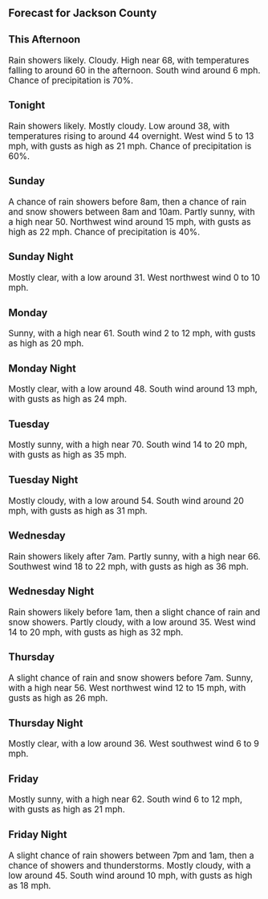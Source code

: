 <div>
   <h2>Forecast for Jackson County</h2>
   <p>
      <div style="font-size:120%">
         <h3>This Afternoon</h3>Rain showers likely. Cloudy. High near 68, with temperatures falling to around 60 in the afternoon. South wind around 6 mph.
         Chance of precipitation is 70%.<br></div>
   </p>
   <p>
      <div style="font-size:120%">
         <h3>Tonight</h3>Rain showers likely. Mostly cloudy. Low around 38, with temperatures rising to around 44 overnight. West wind 5 to 13 mph,
         with gusts as high as 21 mph. Chance of precipitation is 60%.<br></div>
   </p>
   <p>
      <div style="font-size:120%">
         <h3>Sunday</h3>A chance of rain showers before 8am, then a chance of rain and snow showers between 8am and 10am. Partly sunny, with a high
         near 50. Northwest wind around 15 mph, with gusts as high as 22 mph. Chance of precipitation is 40%.<br></div>
   </p>
   <p>
      <div style="font-size:120%">
         <h3>Sunday Night</h3>Mostly clear, with a low around 31. West northwest wind 0 to 10 mph.<br></div>
   </p>
   <p>
      <div style="font-size:120%">
         <h3>Monday</h3>Sunny, with a high near 61. South wind 2 to 12 mph, with gusts as high as 20 mph.<br></div>
   </p>
   <p>
      <div style="font-size:120%">
         <h3>Monday Night</h3>Mostly clear, with a low around 48. South wind around 13 mph, with gusts as high as 24 mph.<br></div>
   </p>
   <p>
      <div style="font-size:120%">
         <h3>Tuesday</h3>Mostly sunny, with a high near 70. South wind 14 to 20 mph, with gusts as high as 35 mph.<br></div>
   </p>
   <p>
      <div style="font-size:120%">
         <h3>Tuesday Night</h3>Mostly cloudy, with a low around 54. South wind around 20 mph, with gusts as high as 31 mph.<br></div>
   </p>
   <p>
      <div style="font-size:120%">
         <h3>Wednesday</h3>Rain showers likely after 7am. Partly sunny, with a high near 66. Southwest wind 18 to 22 mph, with gusts as high as 36 mph.<br></div>
   </p>
   <p>
      <div style="font-size:120%">
         <h3>Wednesday Night</h3>Rain showers likely before 1am, then a slight chance of rain and snow showers. Partly cloudy, with a low around 35. West wind
         14 to 20 mph, with gusts as high as 32 mph.<br></div>
   </p>
   <p>
      <div style="font-size:120%">
         <h3>Thursday</h3>A slight chance of rain and snow showers before 7am. Sunny, with a high near 56. West northwest wind 12 to 15 mph, with gusts
         as high as 26 mph.<br></div>
   </p>
   <p>
      <div style="font-size:120%">
         <h3>Thursday Night</h3>Mostly clear, with a low around 36. West southwest wind 6 to 9 mph.<br></div>
   </p>
   <p>
      <div style="font-size:120%">
         <h3>Friday</h3>Mostly sunny, with a high near 62. South wind 6 to 12 mph, with gusts as high as 21 mph.<br></div>
   </p>
   <p>
      <div style="font-size:120%">
         <h3>Friday Night</h3>A slight chance of rain showers between 7pm and 1am, then a chance of showers and thunderstorms. Mostly cloudy, with a low
         around 45. South wind around 10 mph, with gusts as high as 18 mph.<br></div>
   </p>
</div>